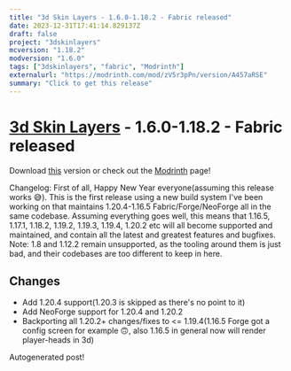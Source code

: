 ```yaml
---
title: "3d Skin Layers - 1.6.0-1.18.2 - Fabric released"
date: 2023-12-31T17:41:14.829137Z
draft: false
project: "3dskinlayers"
mcversion: "1.18.2"
modversion: "1.6.0"
tags: ["3dskinlayers", "fabric", "Modrinth"]
externalurl: "https://modrinth.com/mod/zV5r3pPn/version/A457aRSE"
summary: "Click to get this release"
---
```

# [3d Skin Layers](/project/3dskinlayers) - 1.6.0-1.18.2 - Fabric released
Download [this](https://modrinth.com/mod/zV5r3pPn/version/A457aRSE) version or check out the [Modrinth](https://modrinth.com/mod/zV5r3pPn) page!

Changelog: First of all, Happy New Year everyone(assuming this release works 😅).
This is the first release using a new build system I've been working on that maintains 1.20.4-1.16.5 Fabric/Forge/NeoForge all in the same codebase. Assuming everything goes well, this means that 1.16.5, 1.17.1, 1.18.2, 1.19.2, 1.19.3, 1.19.4, 1.20.2 etc will all become supported and maintained, and contain all the latest and greatest features and bugfixes. 
Note: 1.8 and 1.12.2 remain unsupported, as the tooling around them is just bad, and their codebases are too different to keep in here.
## Changes
- Add 1.20.4 support(1.20.3 is skipped as there's no point to it)
- Add NeoForge support for 1.20.4 and 1.20.2
- Backporting all 1.20.2+ changes/fixes to <= 1.19.4(1.16.5 Forge got a config screen for example 🙃, also 1.16.5 in general now will render player-heads in 3d)

Autogenerated post!
